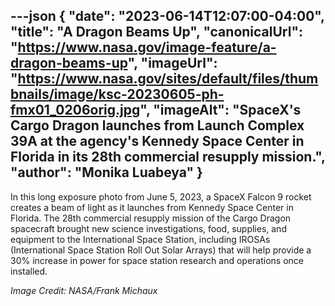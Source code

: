 ---json
{
  "date": "2023-06-14T12:07:00-04:00",
  "title": "A Dragon Beams Up",
  "canonicalUrl": "https://www.nasa.gov/image-feature/a-dragon-beams-up",
  "imageUrl": "https://www.nasa.gov/sites/default/files/thumbnails/image/ksc-20230605-ph-fmx01_0206orig.jpg",
  "imageAlt": "SpaceX's Cargo Dragon launches from Launch Complex 39A at the agency's Kennedy Space Center in Florida in its 28th commercial resupply mission.",
  "author": "Monika Luabeya"
}
---

In this long exposure photo from June 5, 2023, a SpaceX Falcon 9 rocket creates a beam of light as it launches from Kennedy Space Center in Florida. The 28th commercial resupply mission of the Cargo Dragon spacecraft brought new science investigations, food, supplies, and equipment to the International Space Station, including IROSAs (International Space Station Roll Out Solar Arrays) that will help provide a 30% increase in power for space station research and operations once installed.

_Image Credit: NASA/Frank Michaux_
